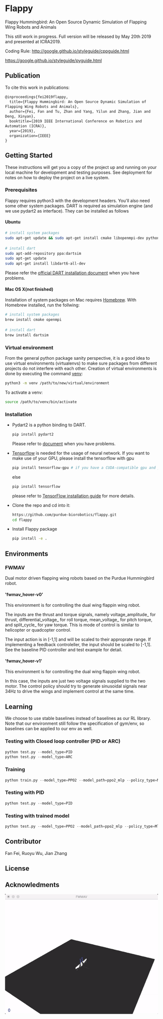 # Flappy

Flappy Hummingbird: An Open Source Dynamic Simulation of Flapping Wing Robots and Animals

This still work in progress. Full version will be released by May 20th 2019 and presented at ICRA2019.

Coding Rule:
http://google.github.io/styleguide/cppguide.html

https://google.github.io/styleguide/pyguide.html

## Publication

To cite this work in publications:

	@inproceedings{fei2019flappy,
	  title={Flappy Hummingbird: An Open Source Dynamic Simulation of Flapping Wing Robots and Animals},
	  author={Fei, Fan and Tu, Zhan and Yang, Yilun and Zhang, Jian and Deng, Xinyan},
	  booktitle={2019 IEEE International Conference on Robotics and Automation (ICRA)},
	  year={2019},
	  organization={IEEE}
	}

## Getting Started

These instructions will get you a copy of the project up and running on your local machine for development and testing purposes. See deployment for notes on how to deploy the project on a live system.

### Prerequisites

Flappy requires python3 with the development headers. You'll also need some other system packages. DART is required as simulation engine (and we use pydart2 as interface). They can be installed as follows

#### Ubuntu

```zsh
# install system packages
sudo apt-get update && sudo apt-get install cmake libopenmpi-dev python3-dev zlib1g-dev swig python3-pip python3-pyqt4 python3-pyqt4.qtopengl

# install dart
sudo apt-add-repository ppa:dartsim
sudo apt-get update
sudo apt-get install libdart6-all-dev
```

Please refer the [official DART installation document](https://github.com/dartsim/dart/wiki/Installation) when you have problems. 

#### Mac OS X(not finished)
Installation of system packages on Mac requires [Homebrew](https://brew.sh). With Homebrew installed, run the follwing:
```bash
# install system packages
brew install cmake openmpi

# install dart
brew install dartsim
```

### Virtual environment
From the general python package sanity perspective, it is a good idea to use virtual environments (virtualenvs) to make sure packages from different projects do not interfere with each other. Creation of virtual environments is done by executing the command [venv](https://docs.python.org/3/library/venv.html#module-venv):

```zsh
python3 -m venv /path/to/new/virtual/environment
```

To activate a venv:

```zsh
source /path/to/venv/bin/activate
```

### Installation
- Pydart2 is a python binding to DART. 

    ```zsh
    pip install pydart2
    ```
    Please refer to [document](https://pydart2.readthedocs.io/en/latest/install.html) when you have problems.

- [Tensorflow](https://github.com/tensorflow/tensorflow) is needed for the usage of neural network. If you want to make use of your GPU, please install the tensorflow with gpu

    ```zsh
    pip install tensorflow-gpu # if you have a CUDA-compatible gpu and proper drivers
    ```
    else
    ```zsh
    pip install tensorflow
    ```
    please refer to [TensorFlow installation guide](https://www.tensorflow.org/install/)
    for more details. 
  
- Clone the repo and cd into it:
    ```zsh
    https://github.com/purdue-biorobotics/flappy.git
    cd flappy
    ```
    
- Install Flappy package
    ```zsh
    pip install -e .
    ```

## Environments
### FWMAV
Dual motor driven flapping wing robots based on the Purdue Hummingbird robot.
#### 'fwmav_hover-v0'
This environment is for controlling the dual wing flappin wing robot.

The inputs are the thrust and torque signals, namely voltage_amplitude_ for thrust, differential_voltage_ for roll torque, mean_voltage_ for pitch torque, and split_cycle_ for yaw torque. This is mode of control is similar to helicopter or quadcopter control.

The input action is in [-1,1] and will be scaled to their approprate range. If implementing a feedback controleller, the input should be scaled to [-1,1]. See the baseline PID controller and test example for detail.

#### 'fwmav_hover-v1'
This environment is for controlling the dual wing flappin wing robot.

In this case, the inputs are just two voltage signals supplied to the two motor. The control policy should try to generate sinusoidal signals near 34Hz to drive the wings and implement control at the same time.

## Learning
We choose to use stable baselines instead of baselines as our RL library. Note that our environment still follow the specification of gym/env, so baselines can be applied to our env as well.

### Testing with Closed loop controller (PID or ARC)
```python
python test.py --model_type=PID
python test.py --model_type=ARC
```

### Training
```python
python train.py --model_type=PPO2 --model_path=ppo2_mlp --policy_type=MlpPolicy --n_cpu=12 --time_step=100000
```

### Testing with PID
```python
python test.py --model_type=PID
```

### Testing with trained model
```python
python test.py --model_type=PPO2 --model_path=ppo2_mlp --policy_type=MlpPolicy
```

## Contributor

Fan Fei, Ruoyu Wu, Jian Zhang

## License

## Acknowledments

![](demo.gif)